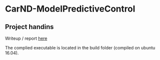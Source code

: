 # CarND-ModelPredictiveControl

## Project handins
Writeup / report [here](writeup/writeup.pdf)

The complied executable is located in the build folder (compiled on ubuntu 16.04).
